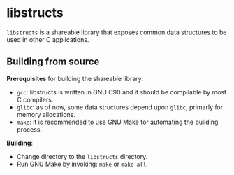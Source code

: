 # libstructs

`libstructs` is a shareable library that exposes common data structures to be used in other C applications.  

## Building from source
**Prerequisites** for building the shareable library:
- `gcc`: libstructs is written in GNU C90 and it should be compilable by most C compilers.
- `glibc`: as of now, some data structures depend upon `glibc`, primarly for memory allocations.
- `make`: it is recommended to use GNU Make for automating the building process.

**Building**:
- Change directory to the `libstructs` directory.
- Run GNU Make by invoking: `make` or `make all`.
